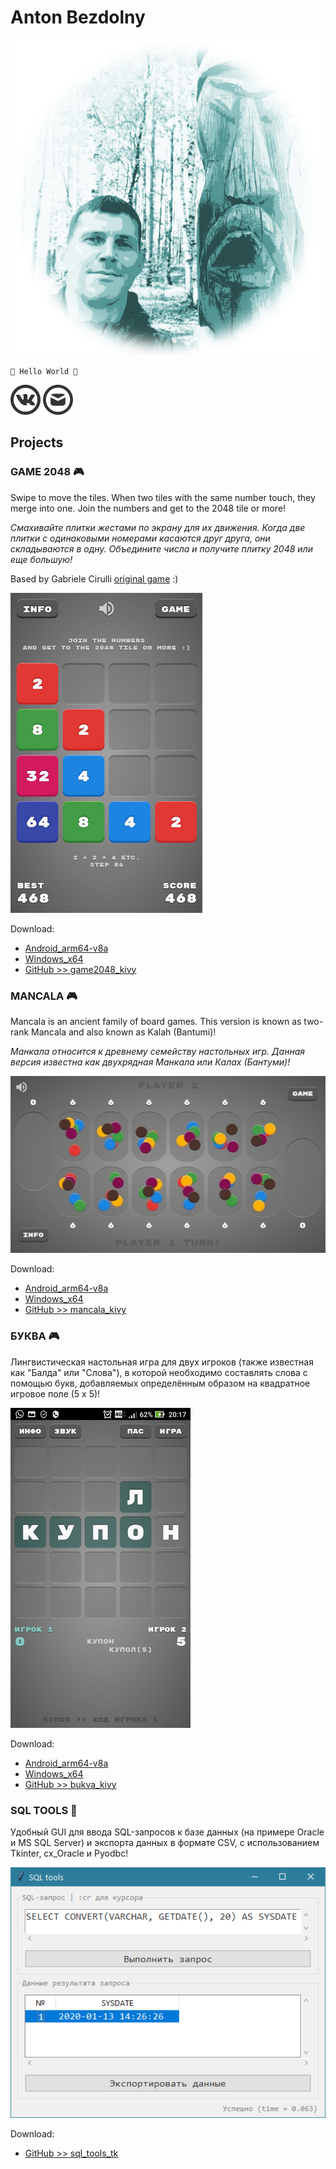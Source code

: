 # Anton Bezdolny

![face](face.png)

`🤘 Hello World 🤘`

[![VK](vk_logo.png)](https://vk.com/avbezdolny)
[![E-mail](email_logo.png)](mailto:avbezdolny@yandex.ru)

## Projects

### GAME 2048 🎮

Swipe to move the tiles. When two tiles with the same number touch, they merge into one. Join the numbers and get to the 2048 tile or more!

*Смахивайте плитки жестами по экрану для их движения. Когда две плитки с одинаковыми номерами касаются друг друга, они складываются в одну. Объедините числа и получите плитку 2048 или еще большую!*

Based by Gabriele Cirulli [original game](https://play2048.co) :)

![Game2048](game2048.png)

Download:
* [Android_arm64-v8a](https://github.com/avbezdolny/game2048_kivy/releases/download/v1.1/game2048_kivy.apk)
* [Windows_x64](https://github.com/avbezdolny/game2048_kivy/releases/download/v1.1/game2048.exe)
* [GitHub >> game2048_kivy](https://github.com/avbezdolny/game2048_kivy)

### MANCALA 🎮

Mancala is an ancient family of board games. This version is known as two-rank Mancala and also known as Kalah (Bantumi)!

*Манкала относится к древнему семейству настольных игр. Данная версия известна как двухрядная Манкала или Калах (Бантуми)!*

![Mancala](mancala.jpg)

Download:
* [Android_arm64-v8a](https://github.com/avbezdolny/mancala_kivy/releases/download/v1.0/mancala_kivy.apk)
* [Windows_x64](https://github.com/avbezdolny/mancala_kivy/releases/download/v1.0/mancala.exe)
* [GitHub >> mancala_kivy](https://github.com/avbezdolny/mancala_kivy)

### БУКВА 🎮

Лингвистическая настольная игра для двух игроков (также известная как "Балда" или "Слова"), в которой необходимо составлять слова с помощью букв, добавляемых определённым образом на квадратное игровое поле (5 x 5)!

![БУКВА](bukva.jpg)

Download:
* [Android_arm64-v8a](https://github.com/avbezdolny/bukva_kivy/releases/download/v1.0/bukva_kivy.apk)
* [Windows_x64](https://github.com/avbezdolny/bukva_kivy/releases/download/v1.0/bukva.exe)
* [GitHub >> bukva_kivy](https://github.com/avbezdolny/bukva_kivy)

### SQL TOOLS 🚀

Удобный GUI для ввода SQL-запросов к базе данных (на примере Oracle и MS SQL Server) и экспорта данных в формате CSV, с использованием Tkinter, cx_Oracle и Pyodbc!

![SQLtools](sql_tools_tk.png)

Download:
* [GitHub >> sql_tools_tk](https://github.com/avbezdolny/sql_tools_tk)
